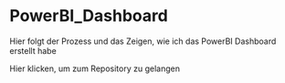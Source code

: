# PowerBI_Dashboard

Hier folgt der Prozess und das Zeigen, wie ich das PowerBI Dashboard erstellt habe

Hier klicken, um zum Repository zu gelangen
